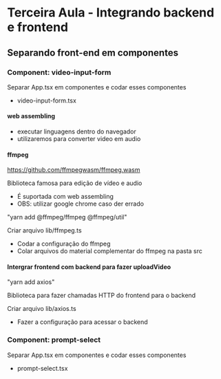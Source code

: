 # Terceira Aula - Integrando backend e frontend

## Separando front-end em componentes

### Component: video-input-form

Separar App.tsx em componentes e codar esses componentes
- video-input-form.tsx

#### web assembling

- executar linguagens dentro do navegador
- utilizaremos para converter video em audio

#### ffmpeg

https://github.com/ffmpegwasm/ffmpeg.wasm

Biblioteca famosa para edição de vídeo e audio
- É suportada com web assembling
- OBS: utilizar google chrome caso der errado

"yarn add @ffmpeg/ffmpeg @ffmpeg/util"

Criar arquivo lib/ffmpeg.ts
- Codar a configuração do ffmpeg
- Colar arquivos do material complementar do ffmpeg na pasta src

#### Intergrar frontend com backend para fazer uploadVideo

"yarn add axios"

Biblioteca para fazer chamadas HTTP do frontend para o backend

Criar arquivo lib/axios.ts
- Fazer a configuração para acessar o backend

### Component: prompt-select

Separar App.tsx em componentes e codar esses componentes
- prompt-select.tsx